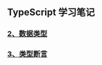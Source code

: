 ## TypeScript 学习笔记
### [2、数据类型](https://github.com/hao-kuai/TypeScript-Study-Notes/blob/master/doc/2%E3%80%81%E6%95%B0%E6%8D%AE%E7%B1%BB%E5%9E%8B.md)
### [3、类型断言](https://github.com/hao-kuai/TypeScript-Study-Notes/blob/master/doc/2%E3%80%81%E6%95%B0%E6%8D%AE%E7%B1%BB%E5%9E%8B.md)
